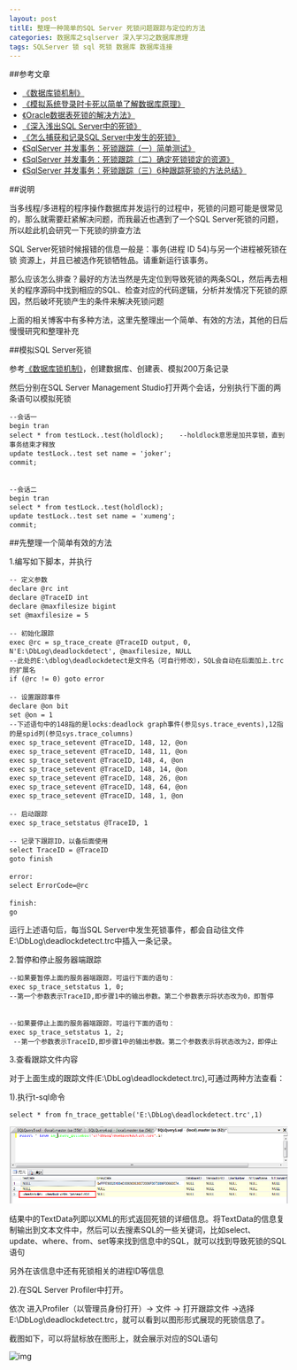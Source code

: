 ```yaml
---
layout: post
titlE: 整理一种简单的SQL Server 死锁问题跟踪与定位的方法
categories: 数据库之sqlserver 深入学习之数据库原理
tags: SQLServer 锁 sql 死锁 数据库 数据库连接  
---
```


##参考文章

* [《数据库锁机制》](http://www.xumenger.com/z-database-lock-20160710/)
* [《模拟系统登录时卡死以简单了解数据库原理》](http://www.xumenger.com/oracle-lock-plsql-login-20160503/)
* [《Oracle数据表死锁的解决方法》](http://www.xumenger.com/oracle-deadlock-20160218/)
* [《深入浅出SQL Server中的死锁》](http://www.cnblogs.com/CareySon/archive/2012/09/19/2693555.html)
* [《怎么捕获和记录SQL Server中发生的死锁》](http://bbs.csdn.net/topics/350234619)
* [《SqlServer 并发事务：死锁跟踪（一）简单测试》](http://blog.csdn.net/kk185800961/article/details/41488215)
* [《SqlServer 并发事务：死锁跟踪（二）确定死锁锁定的资源》](http://blog.csdn.net/kk185800961/article/details/41687209)
* [《SqlServer 并发事务：死锁跟踪（三）6种跟踪死锁的方法总结》](http://blog.csdn.net/kk185800961/article/details/42504857)

##说明

当多线程/多进程的程序操作数据库并发运行的过程中，死锁的问题可能是很常见的，那么就需要赶紧解决问题，而我最近也遇到了一个SQL Server死锁的问题，所以趁此机会研究一下死锁的排查方法

SQL Server死锁时候报错的信息一般是：事务(进程 ID 54)与另一个进程被死锁在 锁 资源上，并且已被选作死锁牺牲品。请重新运行该事务。

那么应该怎么排查？最好的方法当然是先定位到导致死锁的两条SQL，然后再去相关的程序源码中找到相应的SQL、检查对应的代码逻辑，分析并发情况下死锁的原因，然后破坏死锁产生的条件来解决死锁问题

上面的相关博客中有多种方法，这里先整理出一个简单、有效的方法，其他的日后慢慢研究和整理补充

##模拟SQL Server死锁

参考[《数据库锁机制》](http://www.xumenger.com/z-database-lock-20160710/)，创建数据库、创建表、模拟200万条记录

然后分别在SQL Server Management Studio打开两个会话，分别执行下面的两条语句以模拟死锁

```
--会话一
begin tran
select * from testLock..test(holdlock);    --holdlock意思是加共享锁，直到事务结束才释放
update testLock..test set name = 'joker';
commit;


--会话二
begin tran
select * from testLock..test(holdlock); 
update testLock..test set name = 'xumeng';
commit;
```

##先整理一个简单有效的方法

1.编写如下脚本，并执行

```  
-- 定义参数  
declare @rc int  
declare @TraceID int  
declare @maxfilesize bigint  
set @maxfilesize = 5   
 
-- 初始化跟踪  
exec @rc = sp_trace_create @TraceID output, 0, N'E:\DbLog\deadlockdetect', @maxfilesize, NULL   
--此处的E:\dblog\deadlockdetect是文件名（可自行修改），SQL会自动在后面加上.trc的扩展名  
if (@rc != 0) goto error  
 
-- 设置跟踪事件  
declare @on bit  
set @on = 1  
--下述语句中的148指的是locks:deadlock graph事件(参见sys.trace_events),12指的是spid列(参见sys.trace_columns)  
exec sp_trace_setevent @TraceID, 148, 12, @on    
exec sp_trace_setevent @TraceID, 148, 11, @on  
exec sp_trace_setevent @TraceID, 148, 4, @on  
exec sp_trace_setevent @TraceID, 148, 14, @on  
exec sp_trace_setevent @TraceID, 148, 26, @on  
exec sp_trace_setevent @TraceID, 148, 64, @on  
exec sp_trace_setevent @TraceID, 148, 1, @on  
 
-- 启动跟踪  
exec sp_trace_setstatus @TraceID, 1  
 
-- 记录下跟踪ID，以备后面使用  
select TraceID = @TraceID  
goto finish  
 
error:   
select ErrorCode=@rc  
 
finish:   
go  
```

运行上述语句后，每当SQL Server中发生死锁事件，都会自动往文件E:\DbLog\deadlockdetect.trc中插入一条记录。

2.暂停和停止服务器端跟踪

```  
--如果要暂停上面的服务器端跟踪，可运行下面的语句：
exec sp_trace_setstatus 1, 0;
--第一个参数表示TraceID,即步骤1中的输出参数。第二个参数表示将状态改为0，即暂停


--如果要停止上面的服务器端跟踪，可运行下面的语句：
exec sp_trace_setstatus 1, 2;
 --第一个参数表示TraceID,即步骤1中的输出参数。第二个参数表示将状态改为2，即停止
```

3.查看跟踪文件内容

对于上面生成的跟踪文件(E:\DbLog\deadlockdetect.trc),可通过两种方法查看：

1).执行t-sql命令

```  
select * from fn_trace_gettable('E:\DbLog\deadlockdetect.trc',1)  
```

![img](../media/image/2016-07-11/01.png)
 
结果中的TextData列即以XML的形式返回死锁的详细信息。将TextData的信息复制输出到文本文件中，然后可以去搜素SQL的一些关键词，比如select、update、where、from、set等来找到信息中的SQL，就可以找到导致死锁的SQL语句

另外在该信息中还有死锁相关的进程ID等信息

2).在SQL Server Profiler中打开。

依次 进入Profiler（以管理员身份打开）-> 文件 -> 打开跟踪文件 ->选择E:\DbLog\deadlockdetect.trc，就可以看到以图形形式展现的死锁信息了。 

截图如下，可以将鼠标放在图形上，就会展示对应的SQL语句

![img](../media/image/2016-07-11/02.png)
